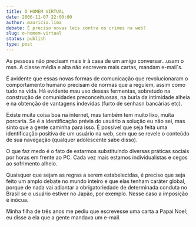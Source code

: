 ```yaml
---
title: O HOMEM VIRTUAL
date: 2006-11-07 22:00:00
author: mauricio.lima
debate: É preciso novas leis contra os crimes na web? 
slug: o-homem-virtual
status: publish 
type: post
---
```


As pessoas não precisam mais ir à casa de um amigo conversar...usam o msn. A classe média e alta não escrevem mais cartas, mandam e-mail´s.  

É avidente que essas novas formas de comunicação que revolucionaram o comportamento humano precisam de normas que a regulem, assim como tudo na vida. Há evidente mau uso dessas fermentas, sobretudo na construção de comunidades preconceituosas, na burla da intimidade alheia e na obtenção de vantagens indevidas (furto de senhasn bancárias etc).  

Existe muita coisa boa na internet, mas também tem muito lixo, muita porcaria. Se é a identificação prévia do usuário a solução eu não sei, mas sinto que a gente caminha para isso. É possível que seja feita uma identificação positiva de um usuário na web, sem que se revele o conteúdo de sua navegação (qualquer adolescente sabe disso).  

O que faz medo é o fato de estarmos substituíndo diversas práticas sociais por horas em frente ao PC. Cada vez mais estamos individualistas e cegos ao sofrimento alheio.  

Quaisquer que sejam as regras a serem estabelecidas, é preciso que seja feito um amplo debate no mundo inteiro e que elas tenham caráter global, porque de nada vai adiantar a obrigatoriedade de determinada conduta no Brasil se o usuário estiver no Japão, por exemplo. Nesse caso a imposição é inócua.  

Minha filha de três anos me pediu que escrevesse uma carta a Papai Noel; eu disse a ela que a gente mandava um e-mail.
